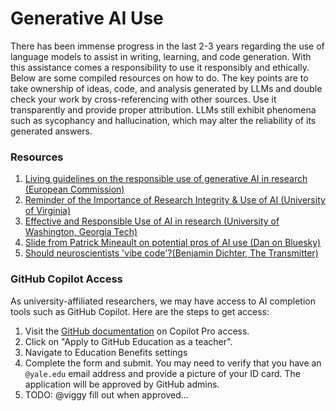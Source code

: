 # Generative AI Use
There has been immense progress in the last 2-3 years regarding the use of language models to assist in writing, learning, and code generation. With this assistance comes a responsibility to use it responsibly and ethically. Below are some compiled resources on how to do. The key points are to take ownership of ideas, code, and analysis generated by LLMs and double check your work by cross-referencing with other sources. Use it transparently and provide proper attribution. LLMs still exhibit phenomena such as sycophancy and hallucination, which may alter the reliability of its generated answers.

### Resources
1. [Living guidelines on the responsible use of generative AI in research (European Commission)](https://european-research-area.ec.europa.eu/news/living-guidelines-responsible-use-generative-ai-research-published)
2. [Reminder of the Importance of Research Integrity & Use of AI (University of Virginia)](https://compliance.research.virginia.edu/about/integrity-and-ethics/reminder-importance-research-integrity-use-ai)
3. [Effective and Responsible Use of AI in research (University of Washington, Georgia Tech)](https://grad.uw.edu/advice/effective-and-responsible-use-of-ai-in-research/)
4. [Slide from Patrick Mineault on potential pros of AI use (Dan on Bluesky)](https://bsky.app/profile/dlevenstein.bsky.social/post/3lxz5nnhfi22w)
5. [Should neuroscientists 'vibe code'?(Benjamin Dichter, The Transmitter)](https://www.thetransmitter.org/craft-and-careers/should-neuroscientists-vibe-code/)

### GitHub Copilot Access
As university-affiliated researchers, we may have access to AI completion tools such as GitHub Copilot. Here are the steps to get access:
1. Visit the [GitHub documentation](https://docs.github.com/en/copilot/how-tos/manage-your-account/get-free-access-to-copilot-pro) on Copilot Pro access.
2. Click on "Apply to GitHub Education as a teacher".
3. Navigate to Education Benefits settings
4. Complete the form and submit. You may need to verify that you have an `@yale.edu` email address and provide a picture of your ID card. The application will be approved by GitHub admins.
5. TODO: @viggy fill out when approved... 